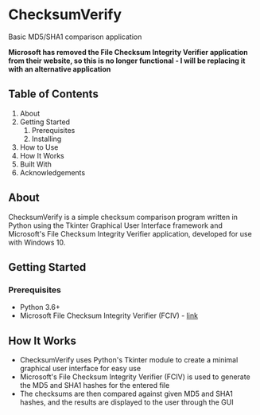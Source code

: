 # ChecksumVerify
Basic MD5/SHA1 comparison application

**Microsoft has removed the File Checksum Integrity Verifier application from their website, so this is no longer functional - I will be replacing it with an alternative application**

## Table of Contents
1. About
2. Getting Started
    1. Prerequisites
    2. Installing
3. How to Use
4. How It Works
5. Built With
6. Acknowledgements

## About
ChecksumVerify is a simple checksum comparison program written in Python using the Tkinter Graphical User Interface framework and Microsoft's File Checksum Integrity Verifier application, developed for use with Windows 10.

## Getting Started
### Prerequisites
- Python 3.6+
- Microsoft File Checksum Integrity Verifier (FCIV) - [link](https://www.microsoft.com/en-us/download/details.aspx?id=11533)

## How It Works
- ChecksumVerify uses Python's Tkinter module to create a minimal graphical user interface for easy use
- Microsoft's File Checksum Integrity Verifier (FCIV) is used to generate the MD5 and SHA1 hashes for the entered file
- The checksums are then compared against given MD5 and SHA1 hashes, and the results are displayed to the user through the GUI